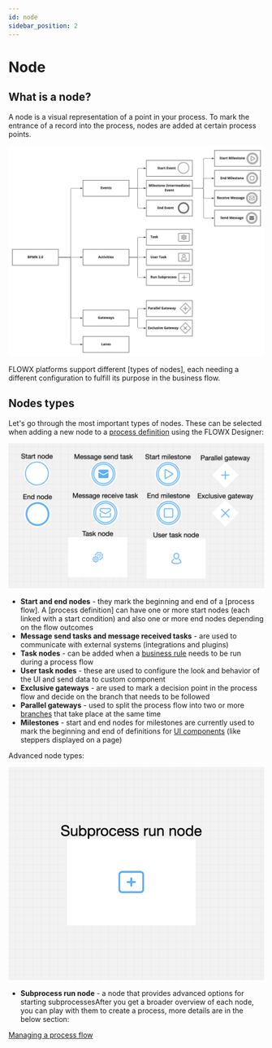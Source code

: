 ```yaml
---
id: node
sidebar_position: 2
---
```


# Node

## What is a node?

A node is a visual representation of a point in your process. To mark the entrance of a record into the process, nodes are added at certain process points.

![](./img/node_diagram.png)

FLOWX platforms support different [types of nodes], each needing a different configuration to fulfill its purpose in the business flow.

## Nodes types

Let's go through the most important types of nodes. These can be selected when adding a new node to a [process definition](process/process-definition/process-definition) using the FLOWX Designer:

![](./img/nodes_types.png)


+ **​Start and end nodes**​​​ ​- they mark the beginning and end of a [process flow]. A [process definition] can have one or more start nodes (each linked with a start condition) and also one or more end nodes depending on the flow outcomes
+ **​Message send tasks and message received tasks** ​- are used to communicate with external systems (integrations and plugins)
+ ​**Task nodes**​​ - can be added when a [business rule](business-rule-action) needs to be run during a process flow
+ **​User task nodes** ​- these are used to configure the look and behavior of the UI and send data to custom component
+ ​**Exclusive gateways**​​ - are used to mark a decision point in the process flow and decide on the branch that needs to be followed
+ **​Parallel gateways**​​ - used to split the process flow into two or more [branches](managing-a-process-flow/adding-more-flow-branches) that take place at the same time
+ **​Milestones**​​ - start and end nodes for milestones are currently used to mark the beginning and end of definitions for [UI components](component-types) (like steppers displayed on a page)

Advanced node types:​

![](./img/subprocess_node.png)

* ​**​Subprocess run node**​ - a node that provides advanced options for starting subprocessesAfter you get a broader overview of each node, you can play with them to create a process, more details are in the below section:

[Managing a process flow](/managing-a-process-flow)